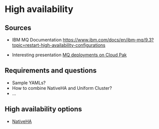 
# High availability

## Sources

- IBM MQ Documentation
  https://www.ibm.com/docs/en/ibm-mq/9.3?topic=restart-high-availability-configurations

- Interesting presentation
  [MQ deployments on Cloud Pak](https://www.imwuc.org/HigherLogic/System/DownloadDocumentFile.ashx?DocumentFileKey=f270307c-ca46-08e1-c900-cfa5c472aa7e)

## Requirements and questions

- Sample YAMLs?
- How to combine NativeHA and Uniform Cluster?
- ...

## High availability options

- [NativeHA](native-ha.md)
